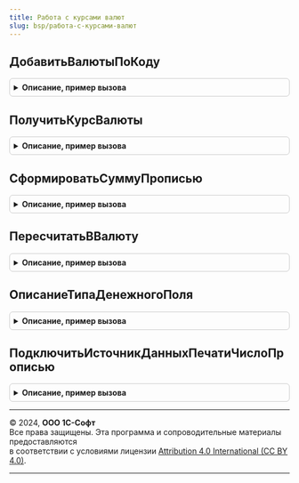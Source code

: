 ```yaml
---
title: Работа с курсами валют
slug: bsp/работа-с-курсами-валют
---
```



## ДобавитьВалютыПоКоду
<details style="margin: 1em 0; padding: 0.5em; border: 1px solid #ccc; border-radius: 6px;">

<summary style="font-weight: bold; cursor: pointer;">Описание, пример вызова</summary>

```bsl

// Добавляет в справочник указанные валюты из классификатора.
// Для вызова из обработчиков начального заполнения.
//
// При отсутствии классификатора валюты добавляются с наименованием "Валюта",
// символьный код соответствует цифровому.
//
// Параметры:
//   КодыВалют - Массив из Строка - цифровые коды добавляемых валют.
//
// Возвращаемое значение:
//   Массив из СправочникСсылка.Валюты
//
Функция ДобавитьВалютыПоКоду(Знач КодыВалют) Экспорт
```

Пример вызова
```bsl
Результат = РаботаСКурсамиВалют.ДобавитьВалютыПоКоду(КодыВалют) 
```
</details>

## ПолучитьКурсВалюты
<details style="margin: 1em 0; padding: 0.5em; border: 1px solid #ccc; border-radius: 6px;">

<summary style="font-weight: bold; cursor: pointer;">Описание, пример вызова</summary>

```bsl

// Возвращает курс валюты на дату.
//
// Параметры:
//   Валюта    - СправочникСсылка.Валюты - валюта, для которой получается курс.
//   ДатаКурса - Дата - дата, на которую получается курс.
//
// Возвращаемое значение:
//   Структура:
//    * Курс      - Число - курс валюты на указанную дату.
//    * Кратность - Число - кратность валюты на указанную дату.
//    * Валюта    - СправочникСсылка.Валюты - ссылка валюты.
//    * ДатаКурса - Дата - дата получения курса.
//
Функция ПолучитьКурсВалюты(Валюта, ДатаКурса) Экспорт
```

Пример вызова
```bsl
Результат = РаботаСКурсамиВалют.ПолучитьКурсВалюты(Валюта, ДатаКурса) 
```
</details>

## СформироватьСуммуПрописью
<details style="margin: 1em 0; padding: 0.5em; border: 1px solid #ccc; border-radius: 6px;">

<summary style="font-weight: bold; cursor: pointer;">Описание, пример вызова</summary>

```bsl

// Формирует представление суммы прописью в указанной валюте.
//
// Параметры:
//   СуммаЧислом - Число - сумма, которую надо представить прописью.
//   Валюта - СправочникСсылка.Валюты - валюта, в которой нужно представить сумму.
//   БезДробнойЧасти - Булево - указать Истина, если требуется получить сумму без дробной части (без копеек).
//   КодЯзыка - Строка - язык, на котором требуется получить сумму прописью.
//                       Состоит из кода языка по ISO 639-1 и, опционально, кода страны по ISO 3166-1, разделенных
//                       символом подчеркивания. Примеры: "en", "en_US", "en_GB", "ru", "ru_RU".
//                       Значение по умолчанию - язык конфигурации.
//   ДробнаяЧастьПрописью - Булево
//
// Возвращаемое значение:
//   Строка - сумма прописью.
//
Функция СформироватьСуммуПрописью(СуммаЧислом, Валюта, БезДробнойЧасти = Ложь, Знач КодЯзыка = Неопределено, ДробнаяЧастьПрописью = Ложь) Экспорт
```

Пример вызова
```bsl
Результат = РаботаСКурсамиВалют.СформироватьСуммуПрописью(СуммаЧислом, Валюта, БезДробнойЧасти, КодЯзыка, ДробнаяЧастьПрописью);
```
</details>

## ПересчитатьВВалюту
<details style="margin: 1em 0; padding: 0.5em; border: 1px solid #ccc; border-radius: 6px;">

<summary style="font-weight: bold; cursor: pointer;">Описание, пример вызова</summary>

```bsl

// Пересчитывает сумму из одной валюты в другую.
//
// Параметры:
//  Сумма          - Число - сумма, которую необходимо пересчитать;
//  ИсходнаяВалюта - СправочникСсылка.Валюты - пересчитываемая валюта;
//  НоваяВалюта    - СправочникСсылка.Валюты - валюта, в которую необходимо пересчитать;
//  Дата           - Дата - дата курсов валют.
//
// Возвращаемое значение:
//  Число - пересчитанная сумма.
//
Функция ПересчитатьВВалюту(Сумма, ИсходнаяВалюта, НоваяВалюта, Дата) Экспорт
```

Пример вызова
```bsl
Результат = РаботаСКурсамиВалют.ПересчитатьВВалюту(Сумма, ИсходнаяВалюта, НоваяВалюта, Дата) 
```
</details>

## ОписаниеТипаДенежногоПоля
<details style="margin: 1em 0; padding: 0.5em; border: 1px solid #ccc; border-radius: 6px;">

<summary style="font-weight: bold; cursor: pointer;">Описание, пример вызова</summary>

```bsl

// Предназначена для использования в конструкторе типа Число для денежных полей.
//
// Параметры:
//  ДопустимыйЗнакПоля - ДопустимыйЗнак - определяет допустимый знак числа. Значение по умолчанию - ДопустимыйЗнак.Любой.
//
// Возвращаемое значение:
//  ОписаниеТипов - тип значения для денежного поля.
//
Функция ОписаниеТипаДенежногоПоля(Знач ДопустимыйЗнакПоля = Неопределено) Экспорт
```

Пример вызова
```bsl
Результат = РаботаСКурсамиВалют.ОписаниеТипаДенежногоПоля(ДопустимыйЗнакПоля);
```
</details>

## ПодключитьИсточникДанныхПечатиЧислоПрописью
<details style="margin: 1em 0; padding: 0.5em; border: 1px solid #ccc; border-radius: 6px;">

<summary style="font-weight: bold; cursor: pointer;">Описание, пример вызова</summary>

```bsl

// Добавляет возможность вывода числового реквизита прописью при печати.
// Для вызова из УправлениеПечатьюПереопределяемый.ПриОпределенииИсточниковДанныхПечати.
//
// Параметры:
//  ИсточникиДанныхПечати - см. УправлениеПечатьюПереопределяемый.ПриОпределенииИсточниковДанныхПечати.ИсточникиДанныхПечати
//
Процедура ПодключитьИсточникДанныхПечатиЧислоПрописью(ИсточникиДанныхПечати) Экспорт
```

Пример вызова
```bsl
РаботаСКурсамиВалют.ПодключитьИсточникДанныхПечатиЧислоПрописью(ИсточникиДанныхПечати) 
```
</details>

---

© 2024, **ООО 1С-Софт**  
Все права защищены. Эта программа и сопроводительные материалы предоставляются  
в соответствии с условиями лицензии [Attribution 4.0 International (CC BY 4.0)](https://creativecommons.org/licenses/by/4.0/legalcode).

---
